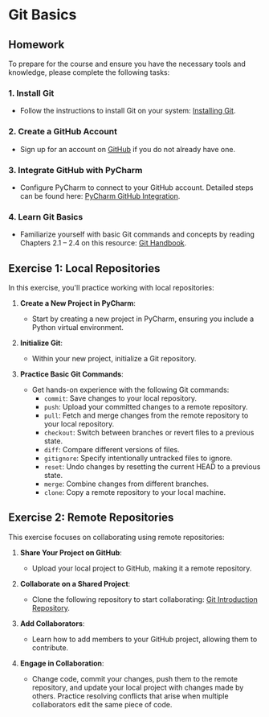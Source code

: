 # Git Basics

## Homework 

To prepare for the course and ensure you have the necessary tools and knowledge, please complete the following tasks:

### 1. Install Git

- Follow the instructions to install Git on your system: [Installing Git](https://git-scm.com/book/en/v2/Getting-Started-Installing-Git).

### 2. Create a GitHub Account

- Sign up for an account on [GitHub](https://github.com/) if you do not already have one.

### 3. Integrate GitHub with PyCharm

- Configure PyCharm to connect to your GitHub account. Detailed steps can be found here: [PyCharm GitHub Integration](https://www.jetbrains.com/help/pycharm/github.html).

### 4. Learn Git Basics

- Familiarize yourself with basic Git commands and concepts by reading Chapters 2.1 – 2.4 on this resource: [Git Handbook](https://fri-datascience.github.io/course_ids/handbook/git.html).

## Exercise 1: Local Repositories

In this exercise, you'll practice working with local repositories:

1. **Create a New Project in PyCharm**:
    - Start by creating a new project in PyCharm, ensuring you include a Python virtual environment.

2. **Initialize Git**:
    - Within your new project, initialize a Git repository.

3. **Practice Basic Git Commands**:
    - Get hands-on experience with the following Git commands:
        - `commit`: Save changes to your local repository.
        - `push`: Upload your committed changes to a remote repository.
        - `pull`: Fetch and merge changes from the remote repository to your local repository.
        - `checkout`: Switch between branches or revert files to a previous state.
        - `diff`: Compare different versions of files.
        - `gitignore`: Specify intentionally untracked files to ignore.
        - `reset`: Undo changes by resetting the current HEAD to a previous state.
        - `merge`: Combine changes from different branches.
        - `clone`: Copy a remote repository to your local machine.

## Exercise 2: Remote Repositories

This exercise focuses on collaborating using remote repositories:

1. **Share Your Project on GitHub**:
    - Upload your local project to GitHub, making it a remote repository.

2. **Collaborate on a Shared Project**:
    - Clone the following repository to start collaborating: [Git Introduction Repository](https://github.com/azagsam/git-intro).

3. **Add Collaborators**:
    - Learn how to add members to your GitHub project, allowing them to contribute.

4. **Engage in Collaboration**:
    - Change code, commit your changes, push them to the remote repository, and update your local project with changes made by others. Practice resolving conflicts that arise when multiple collaborators edit the same piece of code.
